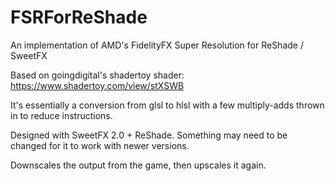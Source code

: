 # FSRForReShade
An implementation of AMD's FidelityFX Super Resolution for ReShade / SweetFX

Based on goingdigital's shadertoy shader: https://www.shadertoy.com/view/stXSWB

It's essentially a conversion from glsl to hlsl with a few multiply-adds thrown in to reduce instructions.

Designed with SweetFX 2.0 + ReShade. Something may need to be changed for it to work with newer versions.

Downscales the output from the game, then upscales it again.
